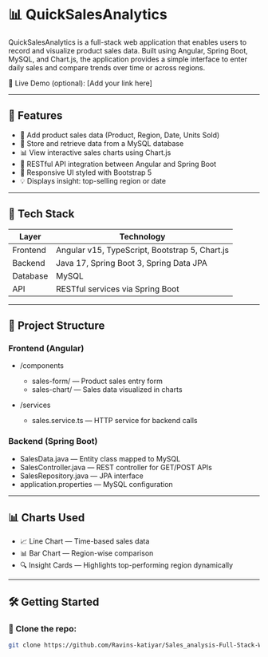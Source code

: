 # 📊 QuickSalesAnalytics

QuickSalesAnalytics is a full-stack web application that enables users to record and visualize product sales data. Built using Angular, Spring Boot, MySQL, and Chart.js, the application provides a simple interface to enter daily sales and compare trends over time or across regions.

🎯 Live Demo (optional): [Add your link here]

---

## 🚀 Features

- 📝 Add product sales data (Product, Region, Date, Units Sold)
- 💾 Store and retrieve data from a MySQL database
- 📊 View interactive sales charts using Chart.js
- 🔄 RESTful API integration between Angular and Spring Boot
- 📱 Responsive UI styled with Bootstrap 5
- 💡 Displays insight: top-selling region or date

---

## 🧰 Tech Stack

| Layer     | Technology                                      |
|-----------|-------------------------------------------------|
| Frontend  | Angular v15, TypeScript, Bootstrap 5, Chart.js  |
| Backend   | Java 17, Spring Boot 3, Spring Data JPA         |
| Database  | MySQL                                           |
| API       | RESTful services via Spring Boot                |

---

## 📁 Project Structure

### Frontend (Angular)

- /components  
  - sales-form/ — Product sales entry form  
  - sales-chart/ — Sales data visualized in charts

- /services  
  - sales.service.ts — HTTP service for backend calls

### Backend (Spring Boot)

- SalesData.java — Entity class mapped to MySQL  
- SalesController.java — REST controller for GET/POST APIs  
- SalesRepository.java — JPA interface  
- application.properties — MySQL configuration

---

## 📊 Charts Used

- 📈 Line Chart — Time-based sales data  
- 📊 Bar Chart — Region-wise comparison  
- 🔍 Insight Cards — Highlights top-performing region dynamically

---

## 🛠️ Getting Started

### 🧩 Clone the repo:

```bash
git clone https://github.com/Ravins-katiyar/Sales_analysis-Full-Stack-Website-.git
